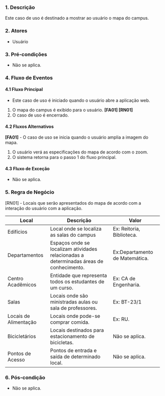 ### 1. Descrição

Este caso de uso é destinado a mostrar ao usuário o mapa do campus.

### 2. Atores

* Usuário

### 3. Pré-condições

* Não se aplica.

### 4. Fluxo de Eventos

#### 4.1 Fluxo Principal
* Este caso de uso é iniciado quando o usuário abre a aplicação web.
1. O mapa do campus é exibido para o usuário. **[FA01] [RN01]**
2. O caso de uso é encerrado. 

#### 4.2 Fluxos Alternativos

**[FA01]** - O caso de uso se inicia quando o usuário amplia a imagem do mapa.
1. O usuário verá as especificações do mapa de acordo com o zoom.
2. O sistema retorna para o passo 1 do fluxo principal.

#### 4.3 Fluxo de Exceção

* Não se aplica.

### 5. Regra de Negócio

[RN01] - Locais que serão apresentados do mapa de acordo com a interação do usuário com a aplicação.

| Local                 | Descrição                                                                               | Valor                          |
|-----------------------|-----------------------------------------------------------------------------------------|--------------------------------|
| Edifícios             | Local onde se localiza as salas do campus                                          | Ex: Reitoria, Biblioteca.      |
| Departamentos         | Espaços onde se localizam atividades relacionadas a determinadas áreas de conhecimento. | Ex:Departamento de Matemática. |
| Centro Acadêmicos     | Entidade que representa todos os estudantes de um curso.                                | Ex: CA de Engenharia.          |
| Salas                 | Locais onde são ministradas aulas ou sala de professores.                               | Ex: BT-23/1                    |
| Locais de Alimentação | Locais onde pode-se comprar comida.                                                     | Ex: RU.                        |
| Bicicletários         | Locais destinados para estacionamento de bicicletas.                                    | Não se aplica.                 |
| Pontos de Acesso      | Pontos de entrada e saída de determinado local.                                         | Não se aplica.                 |

### 6. Pós-condição

* Não se aplica.